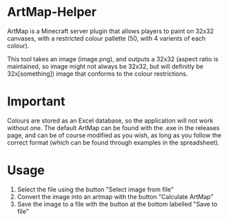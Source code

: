 # ArtMap-Helper

ArtMap is a Minecraft server plugin that allows players to paint on 32x32 canvases, with a restricted colour pallette (50, with 4 varients of each colour).

This tool takes an image (image.png), and outputs a 32x32 (aspect ratio is maintained, so image might not always be 32x32, but will definitly be 32x[something]) image that conforms to the colour restrictions.

# Important

Colours are stored as an Excel database, so the application will not work without one. The default ArtMap can be found with the .exe in the releases page, and can be of course modified as you wish, as long as you follow the correct format (which can be found through examples in the spreadsheet).

# Usage

1. Select the file using the button "Select image from file"
2. Convert the image into an artmap with the button "Calculate ArtMap"
3. Save the image to a file with the button at the bottom labelled "Save to file"
